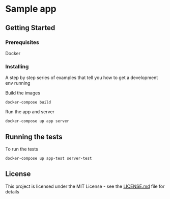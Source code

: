 # Sample app

## Getting Started

### Prerequisites

Docker

### Installing

A step by step series of examples that tell you how to get a development env running

Build the images

```
docker-compose build
```

Run the app and server

```
docker-compose up app server
```

## Running the tests

To run the tests

```
docker-compose up app-test server-test
```

## License

This project is licensed under the MIT License - see the [LICENSE.md](LICENSE.md) file for details
